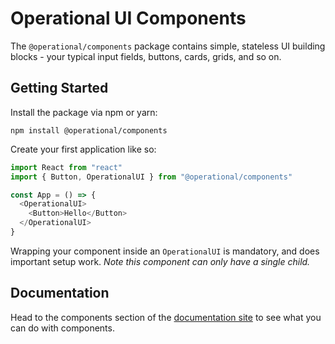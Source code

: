 # Operational UI Components

The `@operational/components` package contains simple, stateless UI building blocks - your typical input fields, buttons, cards, grids, and so on.

## Getting Started

Install the package via npm or yarn:

`npm install @operational/components`

Create your first application like so:

```js
import React from "react"
import { Button, OperationalUI } from "@operational/components"

const App = () => {
  <OperationalUI>
    <Button>Hello</Button>
  </OperationalUI>
}
```

Wrapping your component inside an `OperationalUI` is mandatory, and does important setup work. *Note this component can only have a single child.*

## Documentation

Head to the components section of the [documentation site](https://ui.contiamo.com/components) to see what you can do with components.

